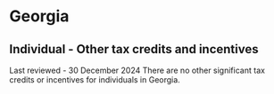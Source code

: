 # Georgia
## Individual - Other tax credits and incentives
Last reviewed - 30 December 2024
There are no other significant tax credits or incentives for individuals in Georgia.
